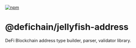 [![npm](https://img.shields.io/npm/v/@defichain/jellyfish-address)](https://www.npmjs.com/package/@defichain/jellyfish-address/v/latest)

# @defichain/jellyfish-address

DeFi Blockchain address type builder, parser, validator library.
